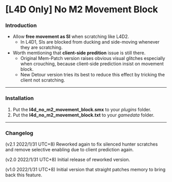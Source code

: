 # [L4D Only] No M2 Movement Block

### Introduction
- Allow **free movement as SI** when scratching like L4D2.
	- In L4D1, SIs are blocked from ducking and side-moving whenever they are scratching.
- Worth memtioning that **client-side predition** issue is still there.
	- Original Mem-Patch version raises obvious visual glitches especially when crouching, because client-side prediction insist on movement block.
	- New Detour version tries its best to reduce this effect by tricking the client not scratching.

<hr>

### Installation
1. Put the **l4d_no_m2_movement_block.smx** to your _plugins_ folder.
2. Put the **l4d_no_m2_movement_block.txt** to your _gamedata_ folder.

<hr>

### Changelog
(v2.1 2022/1/31 UTC+8) Reworked again to fix silenced hunter scratches and remove selective enabling due to client prediction again.

(v2.0 2022/1/31 UTC+8) Initial release of reworked version.

(v1.0 2022/1/31 UTC+8) Initial version that straight patches memory to bring back this feature.
